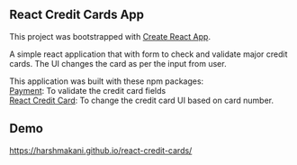 ## React Credit Cards App
This project was bootstrapped with [Create React App](https://github.com/facebook/create-react-app).

A simple react application that with form to check and validate major credit cards. The UI changes the card as per the input from user.

This application was built with these npm packages: <br/>
[Payment](https://www.npmjs.com/package/payment): To validate the credit card fields <br/>
[React Credit Card](https://www.npmjs.com/package/react-credit-cards): To change the credit card UI based on card number.

## Demo
https://harshmakani.github.io/react-credit-cards/
